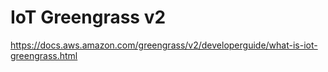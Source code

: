 # IoT Greengrass v2

https://docs.aws.amazon.com/greengrass/v2/developerguide/what-is-iot-greengrass.html
